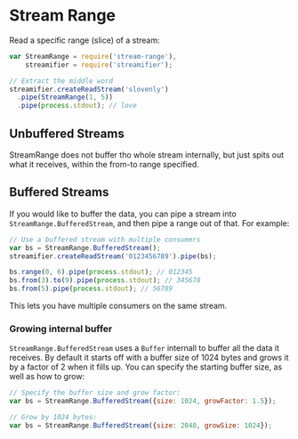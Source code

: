 Stream Range
============
Read a specific range (slice) of a stream:

```javascript
var StreamRange = require('stream-range'),
    streamifier = require('streamifier');

// Extract the middle word
streamifier.createReadStream('slovenly')
  .pipe(StreamRange(1, 5))
  .pipe(process.stdout); // love
```

Unbuffered Streams
------------------
StreamRange does not buffer tho whole stream internally, but just spits
out what it receives, within the from-to range specified.

Buffered Streams
----------------
If you would like to buffer the data, you can pipe a stream into
`StreamRange.BufferedStream`, and then pipe a range out of that. For
example:

```javascript
// Use a buffered stream with multiple consumers
var bs = StreamRange.BufferedStream();
streamifier.createReadStream('0123456789').pipe(bs);

bs.range(0, 6).pipe(process.stdout); // 012345
bs.from(3).to(9).pipe(process.stdout); // 345678
bs.from(5).pipe(process.stdout); // 56789
```

This lets you have multiple consumers on the same stream.

### Growing internal buffer
`StreamRange.BufferedStream` uses a `Buffer` internall to buffer all the
data it receives. By default it starts off with a buffer size of 1024
bytes and grows it by a factor of 2 when it fills up. You can specify
the starting buffer size, as well as how to grow:

```javascript
// Specify the buffer size and grow factor:
var bs = StreamRange.BufferedStream({size: 1024, growFactor: 1.5});

// Grow by 1024 bytes:
var bs = StreamRange.BufferedStream({size: 2048, growSize: 1024});
```
